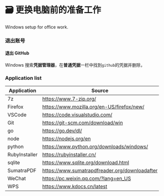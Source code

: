 # 🗃️ 更换电脑前的准备工作

Windows setup for office work.

### 退出账号

#### 退出 GitHub

Windows 搜索**凭据管理器**，在**普通凭据**一栏中找到`github`的凭据并删除，

### Application list

| Application   | Source                                         |
| ------------- | ---------------------------------------------- |
| 7z            | https://www.7-zip.org/                         |
| Firefox       | https://www.mozilla.org/en-US/firefox/new/     |
| VSCode        | https://code.visualstudio.com/                 |
| Git           | https://git-scm.com/download/win               |
| go            | https://go.dev/dl/                             |
| node          | https://nodejs.org/en                          |
| python        | https://www.python.org/downloads/windows/      |
| RubyInstaller | https://rubyinstaller.cn/                      |
| sqlite        | https://www.sqlite.org/download.html           |
| SumatraPDF    | https://www.sumatrapdfreader.org/downloadafter |
| WeChat        | https://pc.weixin.qq.com/?lang=en_US           |
| WPS           | https://www.kdocs.cn/latest                    |
